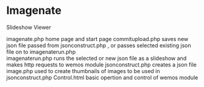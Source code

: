 # Imagenate
Slideshow Viewer

imagenate.php
  home page and start page
commitupload.php
  saves new json file passed from jsonconstruct.php , or passes selected existing json file on to imagenaterun.php  
imagenaterun.php
  runs the selected or new json file as a slideshow and makes http requests to wemos module
jsonconstruct.php
  creates a json file
image.php
  used to create thumbnails of images to be used in jsonconstruct.php
Control.html
  basic opertion and control of wemos module
  
